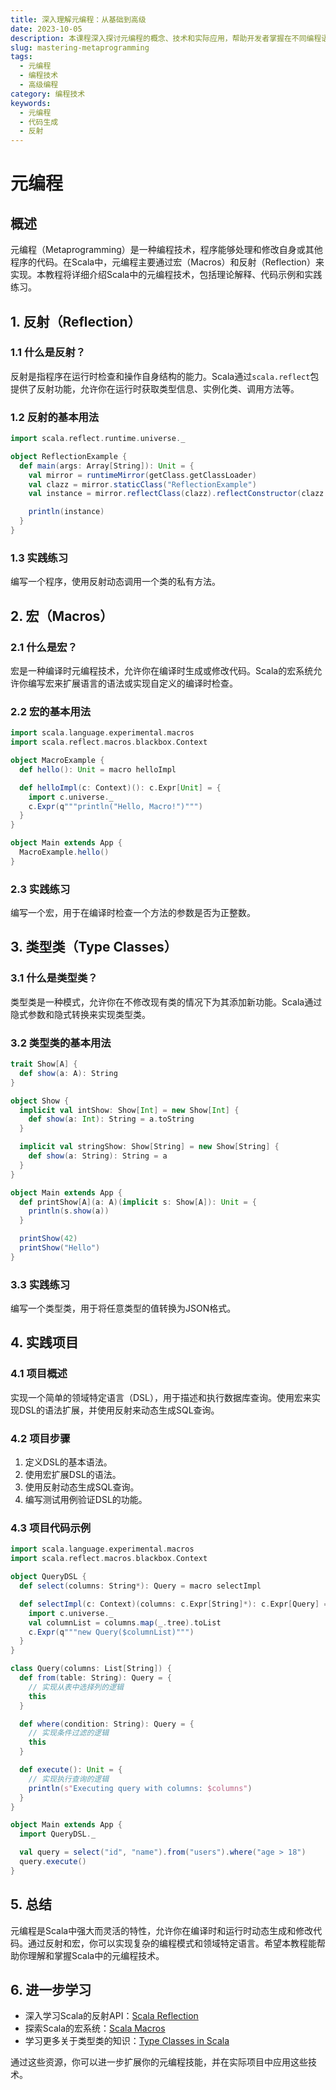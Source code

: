 ```yaml
---
title: 深入理解元编程：从基础到高级
date: 2023-10-05
description: 本课程深入探讨元编程的概念、技术和实际应用，帮助开发者掌握在不同编程语言中实现元编程的技巧。
slug: mastering-metaprogramming
tags:
  - 元编程
  - 编程技术
  - 高级编程
category: 编程技术
keywords:
  - 元编程
  - 代码生成
  - 反射
---
```


# 元编程

## 概述

元编程（Metaprogramming）是一种编程技术，程序能够处理和修改自身或其他程序的代码。在Scala中，元编程主要通过宏（Macros）和反射（Reflection）来实现。本教程将详细介绍Scala中的元编程技术，包括理论解释、代码示例和实践练习。

## 1. 反射（Reflection）

### 1.1 什么是反射？

反射是指程序在运行时检查和操作自身结构的能力。Scala通过`scala.reflect`包提供了反射功能，允许你在运行时获取类型信息、实例化类、调用方法等。

### 1.2 反射的基本用法

```scala
import scala.reflect.runtime.universe._

object ReflectionExample {
  def main(args: Array[String]): Unit = {
    val mirror = runtimeMirror(getClass.getClassLoader)
    val clazz = mirror.staticClass("ReflectionExample")
    val instance = mirror.reflectClass(clazz).reflectConstructor(clazz.primaryConstructor).apply()

    println(instance)
  }
}
```

### 1.3 实践练习

编写一个程序，使用反射动态调用一个类的私有方法。

## 2. 宏（Macros）

### 2.1 什么是宏？

宏是一种编译时元编程技术，允许你在编译时生成或修改代码。Scala的宏系统允许你编写宏来扩展语言的语法或实现自定义的编译时检查。

### 2.2 宏的基本用法

```scala
import scala.language.experimental.macros
import scala.reflect.macros.blackbox.Context

object MacroExample {
  def hello(): Unit = macro helloImpl

  def helloImpl(c: Context)(): c.Expr[Unit] = {
    import c.universe._
    c.Expr(q"""println("Hello, Macro!")""")
  }
}

object Main extends App {
  MacroExample.hello()
}
```

### 2.3 实践练习

编写一个宏，用于在编译时检查一个方法的参数是否为正整数。

## 3. 类型类（Type Classes）

### 3.1 什么是类型类？

类型类是一种模式，允许你在不修改现有类的情况下为其添加新功能。Scala通过隐式参数和隐式转换来实现类型类。

### 3.2 类型类的基本用法

```scala
trait Show[A] {
  def show(a: A): String
}

object Show {
  implicit val intShow: Show[Int] = new Show[Int] {
    def show(a: Int): String = a.toString
  }

  implicit val stringShow: Show[String] = new Show[String] {
    def show(a: String): String = a
  }
}

object Main extends App {
  def printShow[A](a: A)(implicit s: Show[A]): Unit = {
    println(s.show(a))
  }

  printShow(42)
  printShow("Hello")
}
```

### 3.3 实践练习

编写一个类型类，用于将任意类型的值转换为JSON格式。

## 4. 实践项目

### 4.1 项目概述

实现一个简单的领域特定语言（DSL），用于描述和执行数据库查询。使用宏来实现DSL的语法扩展，并使用反射来动态生成SQL查询。

### 4.2 项目步骤

1. 定义DSL的基本语法。
2. 使用宏扩展DSL的语法。
3. 使用反射动态生成SQL查询。
4. 编写测试用例验证DSL的功能。

### 4.3 项目代码示例

```scala
import scala.language.experimental.macros
import scala.reflect.macros.blackbox.Context

object QueryDSL {
  def select(columns: String*): Query = macro selectImpl

  def selectImpl(c: Context)(columns: c.Expr[String]*): c.Expr[Query] = {
    import c.universe._
    val columnList = columns.map(_.tree).toList
    c.Expr(q"""new Query($columnList)""")
  }
}

class Query(columns: List[String]) {
  def from(table: String): Query = {
    // 实现从表中选择列的逻辑
    this
  }

  def where(condition: String): Query = {
    // 实现条件过滤的逻辑
    this
  }

  def execute(): Unit = {
    // 实现执行查询的逻辑
    println(s"Executing query with columns: $columns")
  }
}

object Main extends App {
  import QueryDSL._

  val query = select("id", "name").from("users").where("age > 18")
  query.execute()
}
```

## 5. 总结

元编程是Scala中强大而灵活的特性，允许你在编译时和运行时动态生成和修改代码。通过反射和宏，你可以实现复杂的编程模式和领域特定语言。希望本教程能帮助你理解和掌握Scala中的元编程技术。

## 6. 进一步学习

- 深入学习Scala的反射API：[Scala Reflection](https://docs.scala-lang.org/overviews/reflection/overview.html)
- 探索Scala的宏系统：[Scala Macros](https://docs.scala-lang.org/overviews/macros/overview.html)
- 学习更多关于类型类的知识：[Type Classes in Scala](https://typelevel.org/cats/typeclasses.html)

通过这些资源，你可以进一步扩展你的元编程技能，并在实际项目中应用这些技术。